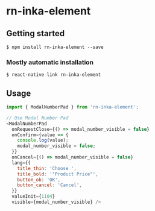 
# rn-inka-element

## Getting started

`$ npm install rn-inka-element --save`

### Mostly automatic installation

`$ react-native link rn-inka-element`

## Usage
```javascript
import { ModalNumberPad } from 'rn-inka-element';

// Use Modal Number Pad
<ModalNumberPad
  onRequestClose={() => modal_number_visible = false}
  onConfirm={value => {
    console.log(value);
    modal_number_visible = false;
  }}
  onCancel={() => modal_number_visible = false}
  lang={{
    title_thin: 'Choose ',
    title_bold: '"Product Price"',
    button_ok: 'OK',
    button_cancel: 'Cancel',
  }}
  valueInit={1104}
  visible={modal_number_visible} />
```
  
